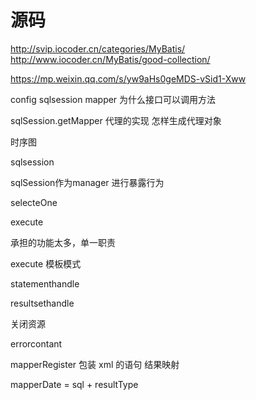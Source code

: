 


# 源码

http://svip.iocoder.cn/categories/MyBatis/
http://www.iocoder.cn/MyBatis/good-collection/

https://mp.weixin.qq.com/s/yw9aHs0geMDS-vSid1-Xww




config
sqlsession
mapper
为什么接口可以调用方法
  

  sqlSession.getMapper
  代理的实现
  怎样生成代理对象
  




时序图

sqlsession


sqlSession作为manager 进行暴露行为

selecteOne   

execute

承担的功能太多，单一职责 

execute 模板模式

statementhandle

resultsethandle

关闭资源

errorcontant



mapperRegister 包装 xml 的语句 结果映射

mapperDate = sql + resultType 
